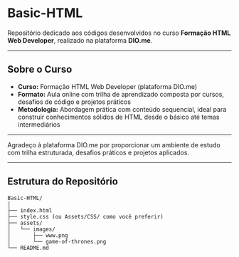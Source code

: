 # Basic-HTML

Repositório dedicado aos códigos desenvolvidos no curso **Formação HTML Web Developer**, realizado na plataforma **DIO.me**.

---

## Sobre o Curso

- **Curso:** Formação HTML Web Developer (plataforma DIO.me)  
- **Formato:** Aula online com trilha de aprendizado composta por cursos, desafios de código e projetos práticos  
- **Metodologia:** Abordagem prática com conteúdo sequencial, ideal para construir conhecimentos sólidos de HTML desde o básico até temas intermediários

---

Agradeço à plataforma DIO.me por proporcionar um ambiente de estudo com trilha estruturada, desafios práticos e projetos aplicados.

---

## Estrutura do Repositório

```text
Basic-HTML/
│
├── index.html
├── style.css (ou Assets/CSS/ como você preferir)
├── assets/
│   └── images/
│       ├── www.png
│       └── game-of-thrones.png
└── README.md
